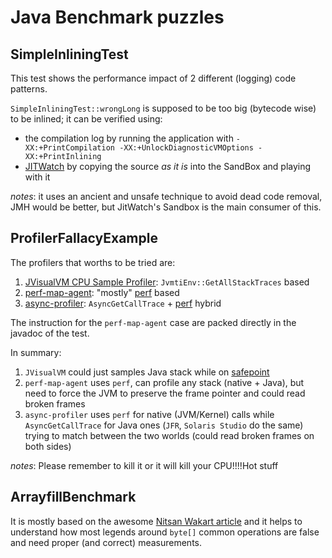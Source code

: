 # Java Benchmark puzzles

## SimpleInliningTest

This test shows the performance impact of 2 different (logging) code patterns.

`SimpleInliningTest::wrongLong` is supposed to be too big (bytecode wise) to be inlined; it can be verified using:
- the compilation log by running the application with `-XX:+PrintCompilation -XX:+UnlockDiagnosticVMOptions -XX:+PrintInlining`
- [JITWatch](https://github.com/AdoptOpenJDK/jitwatch) by copying the source *as it is* into the SandBox and playing with it

*notes*:
it uses an ancient and unsafe technique to avoid dead code removal, JMH would be better, but JitWatch's Sandbox is the main consumer of this.

## ProfilerFallacyExample

The profilers that worths to be tried are: 
1) [JVisualVM CPU Sample Profiler](https://docs.oracle.com/javase/6/docs/technotes/tools/share/jvisualvm.html): `JvmtiEnv::GetAllStackTraces` based 
2) [perf-map-agent](https://github.com/jvm-profiling-tools/perf-map-agent): "mostly" [perf](https://perf.wiki.kernel.org/index.php/Main_Page) based
3) [async-profiler](https://github.com/jvm-profiling-tools/async-profiler): `AsyncGetCallTrace` + [perf](https://perf.wiki.kernel.org/index.php/Main_Page) hybrid

The instruction for the `perf-map-agent` case are packed directly in the javadoc of the test.

In summary:
1) `JVisualVM` could just samples Java stack while on [safepoint](http://blog.ragozin.info/2012/10/safepoints-in-hotspot-jvm.html)
2) `perf-map-agent` uses `perf`, can profile any stack (native + Java), but need to force the JVM to preserve the frame pointer and could read broken frames
3) `async-profiler` uses `perf` for native (JVM/Kernel) calls while `AsyncGetCallTrace` for Java ones (`JFR`, `Solaris Studio` do the same)
trying to match between the two worlds (could read broken frames on both sides)

*notes*:
Please remember to kill it or it will kill your CPU!!!!Hot stuff

## ArrayfillBenchmark

It is mostly based on the awesome [Nitsan Wakart article](http://psy-lob-saw.blogspot.it/2015/04/on-arraysfill-intrinsics-superword-and.html) and it helps 
to understand how most legends around `byte[]` common operations are false and need proper (and correct) measurements. 



 


 
  
